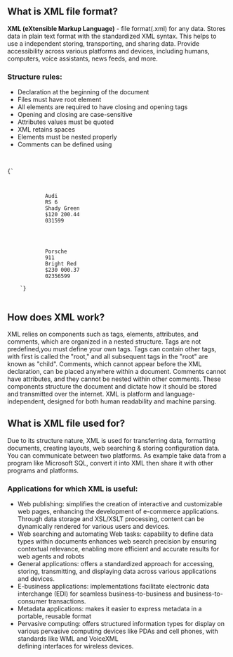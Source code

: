 ## What is XML file format?

**XML (eXtensible Markup Language)** - file format(.xml) for any data. Stores data in plain text format with the standardized XML syntax. This helps to use a independent storing, transporting, and sharing data. Provide accessibility across various platforms and devices, including humans, computers, voice assistants, news feeds, and more.

### Structure rules:

-   Declaration at the beginning of the document
-   Files must have root element
-   All elements are required to have closing and opening tags
-   Opening and closing are case-sensitive
-   Attributes values must be quoted
-   XML retains spaces
-   Elements must be nested properly
-   Comments can be defined using <!-- -->

<pre>


<code class="language-xml hljs">{`<?xml version="1.0" encoding="UTF-8"?> <!--Information about XML, declaration-->

    <Catalog>
        <Car>
            <Brand>Audi</Brand>
            <Model>RS 6</Model>
            <Color>Shady Green</Color>
            <Price sale="true">$120 200.44</Price> <!--Descriptors names="values" called attributes-->
            <BodyNumber>031599</BodyNumber>
        </Car>

        <!--Values inside tags is a content-->
        <Car>
            <Brand>Porsche</Brand>
            <Model>911</Model>
            <Color>Bright Red</Color>
            <Price>$230 000.37</Price>
            <BodyNumber>02356599</BodyNumber>
        </Car>
    </Catalog>`}
</code>
</pre>

## How does XML work?

XML relies on components such as tags, elements, attributes, and comments, which are organized in a nested structure. Tags are not predefined,you must define your own tags. Tags can contain other tags, with first is called the "root," and all subsequent tags in the "root" are known as "child". Comments, which cannot appear before the XML declaration, can be placed anywhere within a document. Comments cannot have attributes, and they cannot be nested within other comments. These components structure the document and dictate how it should be stored and transmitted over the internet. XML is platform and language-independent, designed for both human readability and machine parsing.

## What is XML file used for?

Due to its structure nature, XML is used for transferring data, formatting documents, creating layouts, web searching & storing configuration data.
You can communicate between two platforms. As example take data from a program like Microsoft SQL, convert it into XML then share it with other programs and platforms.

### Applications for which XML is useful:

-   Web publishing: simplifies the creation of interactive and customizable web pages, enhancing the development of e-commerce applications.
    Through data storage and XSL/XSLT processing, content can be dynamically rendered for various users and devices.
-   Web searching and automating Web tasks: capability to define data types within documents enhances web search precision by ensuring contextual relevance, enabling more efficient
    and accurate results for web agents and robots
-   General applications: offers a standardized approach for accessing, storing, transmitting, and displaying data across various applications and devices.
-   E-business applications: implementations facilitate electronic data interchange (EDI) for seamless business-to-business and business-to-consumer transactions.
-   Metadata applications: makes it easier to express metadata in a portable, reusable format
-   Pervasive computing: offers structured information types for display on various pervasive computing devices like PDAs and cell phones, with standards like WML and VoiceXML  
    defining interfaces for wireless devices.
